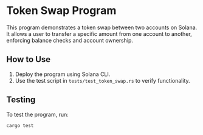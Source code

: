 # Token Swap Program

This program demonstrates a token swap between two accounts on Solana. It allows a user to transfer a specific amount from one account to another, enforcing balance checks and account ownership.

## How to Use

1. Deploy the program using Solana CLI.
2. Use the test script in `tests/test_token_swap.rs` to verify functionality.

## Testing

To test the program, run:
```bash
cargo test
